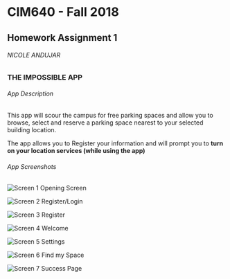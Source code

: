 # CIM640 - Fall 2018

## Homework Assignment 1
###### NICOLE ANDUJAR

### THE IMPOSSIBLE APP

###### App Description

This app will scour the campus for free parking spaces and allow you to browse, select and reserve a parking space nearest to your selected building location.

The app allows you to Register your information and will prompt you to **turn on your location services (while using the app)**

###### App Screenshots

![Screen 1 Opening Screen ](https://github.com/pachamamista/CIM640_CREATIVE-CODING/blob/master/Homework/Assingment%201/1x/Artboard%201.png)

![Screen 2 Register/Login ](https://github.com/pachamamista/CIM640_CREATIVE-CODING/blob/master/Homework/Assingment%201/1x/Artboard%202.png)

![Screen 3 Register ](https://github.com/pachamamista/CIM640_CREATIVE-CODING/blob/master/Homework/Assingment%201/1x/Artboard%203.png)

![Screen 4 Welcome](https://github.com/pachamamista/CIM640_CREATIVE-CODING/blob/master/Homework/Assingment%201/1x/Artboard%204.png)

![Screen 5 Settings](https://github.com/pachamamista/CIM640_CREATIVE-CODING/blob/master/Homework/Assingment%201/1x/Artboard%205.png)

![Screen 6 Find my Space](https://github.com/pachamamista/CIM640_CREATIVE-CODING/blob/master/Homework/Assingment%201/1x/Artboard%206.png)

![Screen 7 Success Page](https://github.com/pachamamista/CIM640_CREATIVE-CODING/blob/master/Homework/Assingment%201/1x/Artboard%207.png)
